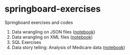 # springboard-exercises
Springboard exercises and codes

1. Data wrangling on JSON files ([notebook](https://github.com/bhimmetoglu/springboard-exercises/blob/master/data_wrangling_JSON/sliderule_dsi_json_exercise.ipynb))
2. Data wrangling on XML files ([notebook](https://github.com/bhimmetoglu/springboard-exercises/blob/master/data_wrangling_XML/sliderule_dsi_xml_exercise.ipynb))
3. SQL Exercises
4. Data story telling: Analysis of Medicare data ([notebook](https://github.com/bhimmetoglu/springboard-exercises/blob/master/data_story_telling/Medicare%20Data%20Exploration.ipynb))
